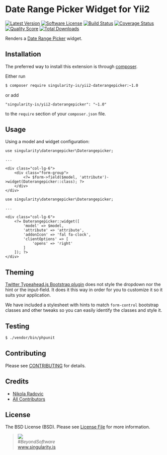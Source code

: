 # Date Range Picker Widget for Yii2

[![Latest Version](https://img.shields.io/github/tag/singularity-is/yii2-daterangepicker.svg?style=flat-square&label=release)](https://github.com/singularity-is/yii2-daterangepicker/tags)
[![Software License](https://img.shields.io/badge/license-MIT-brightgreen.svg?style=flat-square)](LICENSE.md)
[![Build Status](https://img.shields.io/travis/singularity-is/yii2-daterangepicker/master.svg?style=flat-square)](https://travis-ci.org/singularity-is/yii2-daterangepicker)
[![Coverage Status](https://img.shields.io/scrutinizer/coverage/g/singularity-is/yii2-daterangepicker.svg?style=flat-square)](https://scrutinizer-ci.com/g/singularity-is/yii2-daterangepicker/code-structure)
[![Quality Score](https://img.shields.io/scrutinizer/g/singularity-is/yii2-daterangepicker.svg?style=flat-square)](https://scrutinizer-ci.com/g/singularity-is/yii2-daterangepicker)
[![Total Downloads](https://img.shields.io/packagist/dt/singularity-is/yii2-daterangepicker.svg?style=flat-square)](https://packagist.org/packages/singularity-is/yii2-daterangepicker)

Renders a [Date Range Picker](http://www.daterangepicker.com) widget.

## Installation

The preferred way to install this extension is through [composer](http://getcomposer.org/download/).

Either run

```bash
$ composer require singularity-is/yii2-daterangepicker:~1.0
```

or add

```
"singularity-is/yii2-daterangepicker": "~1.0"
```

to the `require` section of your `composer.json` file.

## Usage

Using a model and widget configuration:

```
use singularity\daterangepicker\Daterangepicker;

...

<div class="col-lg-6">
    <div class="form-group">
        <?= $form->field($model, 'attribute')->widget(Daterangepicker::class); ?>
    </div>
</div>
```

```
use singularity\daterangepicker\Daterangepicker;

...

<div class="col-lg-6">
    <?= Daterangepicker::widget([
        'model' => $model,
        'attribute' => 'attribute',
        'addonIcon' => 'fal fa-clock',
        'clientOptions' => [
            'opens' => 'right'
        ]
    ]); ?>
</div>
```


## Theming

[Twitter Typeahead.js Bootstrap plugin](https://github.com/twitter/typeahead.js) does not style the dropdown nor the hint or the input-field. It does it this way in order for you to customize it so it suits your application.

We have included a stylesheet with hints to match `form-control` bootstrap classes and other tweaks so you can easily identify the classes and style it.

## Testing

```bash
$ ./vendor/bin/phpunit
```

## Contributing

Please see [CONTRIBUTING](CONTRIBUTING.md) for details.

## Credits

- [Nikola Radovic](https://github.com/dzona)
- [All Contributors](https://github.com/singularity-is/yii2-daterangepicker/graphs/contributors)

## License

The BSD License (BSD). Please see [License File](LICENSE.md) for more information.

<blockquote>
    <a href="https://singularity.is"><img src="http://www.gravatar.com/avatar/0d476ccf1362a2aa4f2fbfd24f821849.png"></a><br>
    <i>#BeyondSoftware</i><br>
    <a href="https://www.singularity.is">www.singularity.is</a>
</blockquote>
